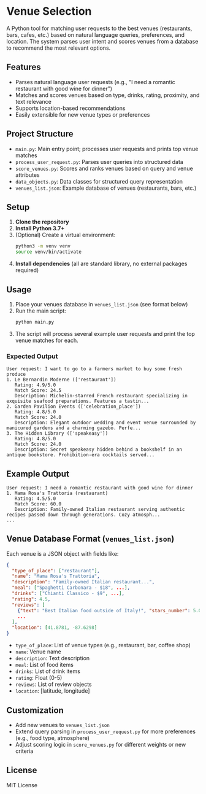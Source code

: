 # Venue Selection

A Python tool for matching user requests to the best venues (restaurants, bars, cafes, etc.) based on natural language queries, preferences, and location. The system parses user intent and scores venues from a database to recommend the most relevant options.

## Features
- Parses natural language user requests (e.g., "I need a romantic restaurant with good wine for dinner")
- Matches and scores venues based on type, drinks, rating, proximity, and text relevance
- Supports location-based recommendations
- Easily extensible for new venue types or preferences

## Project Structure
- `main.py`: Main entry point; processes user requests and prints top venue matches
- `process_user_request.py`: Parses user queries into structured data
- `score_venues.py`: Scores and ranks venues based on query and venue attributes
- `data_objects.py`: Data classes for structured query representation
- `venues_list.json`: Example database of venues (restaurants, bars, etc.)

## Setup
1. **Clone the repository**
2. **Install Python 3.7+**
3. (Optional) Create a virtual environment:
   ```bash
   python3 -m venv venv
   source venv/bin/activate
   ```
4. **Install dependencies** (all are standard library, no external packages required)

## Usage
1. Place your venues database in `venues_list.json` (see format below)
2. Run the main script:
   ```bash
   python main.py
   ```
3. The script will process several example user requests and print the top venue matches for each.

### Expected Output 
```
User request: I want to go to a farmers market to buy some fresh produce
1. Le Bernardin Moderne (['restaurant'])
   Rating: 4.9/5.0
   Match Score: 24.5
   Description: Michelin-starred French restaurant specializing in exquisite seafood preparations. Features a tastin...
2. Garden Pavilion Events (['celebration_place'])
   Rating: 4.8/5.0
   Match Score: 24.0
   Description: Elegant outdoor wedding and event venue surrounded by manicured gardens and a charming gazebo. Perfe...
3. The Hidden Library (['speakeasy'])
   Rating: 4.8/5.0
   Match Score: 24.0
   Description: Secret speakeasy hidden behind a bookshelf in an antique bookstore. Prohibition-era cocktails served...
```

## Example Output
```
User request: I need a romantic restaurant with good wine for dinner
1. Mama Rosa's Trattoria (restaurant)
   Rating: 4.5/5.0
   Match Score: 60.0
   Description: Family-owned Italian restaurant serving authentic recipes passed down through generations. Cozy atmosph...
...
```

## Venue Database Format (`venues_list.json`)
Each venue is a JSON object with fields like:
```json
{
  "type_of_place": ["restaurant"],
  "name": "Mama Rosa's Trattoria",
  "description": "Family-owned Italian restaurant...",
  "meal": ["Spaghetti Carbonara - $18", ...],
  "drinks": ["Chianti Classico - $9", ...],
  "rating": 4.5,
  "reviews": [
    {"text": "Best Italian food outside of Italy!", "stars_number": 5.0},
    ...
  ],
  "location": [41.8781, -87.6298]
}
```
- `type_of_place`: List of venue types (e.g., restaurant, bar, coffee shop)
- `name`: Venue name
- `description`: Text description
- `meal`: List of food items
- `drinks`: List of drink items
- `rating`: Float (0-5)
- `reviews`: List of review objects
- `location`: [latitude, longitude]

## Customization
- Add new venues to `venues_list.json`
- Extend query parsing in `process_user_request.py` for more preferences (e.g., food type, atmosphere)
- Adjust scoring logic in `score_venues.py` for different weights or new criteria

## License
MIT License
